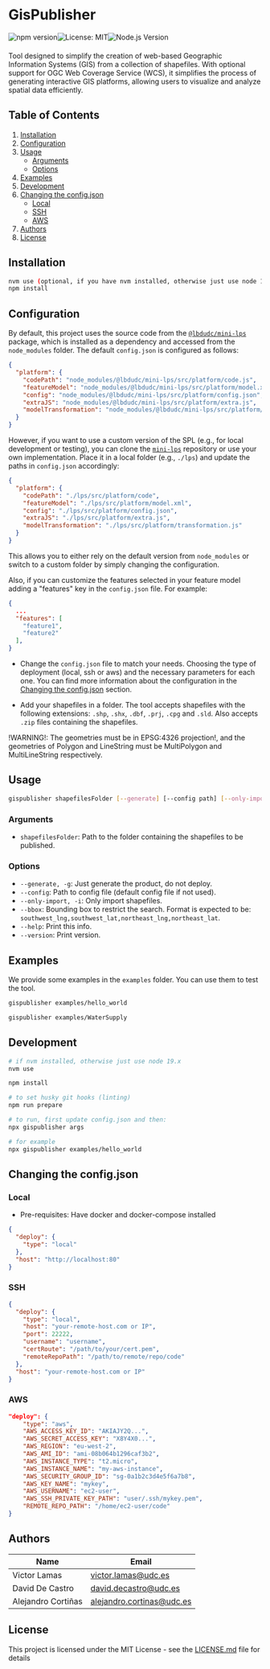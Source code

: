 # GisPublisher

<div style="display:flex; margin-bottom: 20px;">
  <img src="https://img.shields.io/npm/v/@lbdudc/gis-publisher?&style=flat-square" alt="npm version">
  <img src="https://img.shields.io/badge/License-MIT-yellow.svg?&style=flat-square" alt="License: MIT">
  <img src="https://img.shields.io/node/v/@lbdudc/gis-publisher?&style=flat-square" alt="Node.js Version">
</div>

Tool designed to simplify the creation of web-based Geographic Information Systems (GIS) from a collection of shapefiles. With optional support for OGC Web Coverage Service (WCS), it simplifies the process of generating interactive GIS platforms, allowing users to visualize and analyze spatial data efficiently.

## Table of Contents

1. [Installation](#installation)
2. [Configuration](#configuration)
3. [Usage](#usage)
   - [Arguments](#arguments)
   - [Options](#options)
4. [Examples](#examples)
5. [Development](#development)
6. [Changing the config.json](#changing-the-configjson)
   - [Local](#local)
   - [SSH](#ssh)
   - [AWS](#aws)
7. [Authors](#authors)
8. [License](#license)

## Installation

```bash
nvm use (optional, if you have nvm installed, otherwise just use node 19.x)
npm install
```

## Configuration

By default, this project uses the source code from the [`@lbdudc/mini-lps`](https://github.com/lbdudc/mini-lps) package, which is installed as a dependency and accessed from the `node_modules` folder. The default `config.json` is configured as follows:

```json
{
  "platform": {
    "codePath": "node_modules/@lbdudc/mini-lps/src/platform/code.js",
    "featureModel": "node_modules/@lbdudc/mini-lps/src/platform/model.xml",
    "config": "node_modules/@lbdudc/mini-lps/src/platform/config.json",
    "extraJS": "node_modules/@lbdudc/mini-lps/src/platform/extra.js",
    "modelTransformation": "node_modules/@lbdudc/mini-lps/src/platform/transformation.js"
  }
}
```

However, if you want to use a custom version of the SPL (e.g., for local development or testing), you can clone the [`mini-lps`](https://github.com/lbdudc/mini-lps) repository or use your own implementation. Place it in a local folder (e.g., `./lps`) and update the paths in `config.json` accordingly:

```json
{
  "platform": {
    "codePath": "./lps/src/platform/code",
    "featureModel": "./lps/src/platform/model.xml",
    "config": "./lps/src/platform/config.json",
    "extraJS": "./lps/src/platform/extra.js",
    "modelTransformation": "./lps/src/platform/transformation.js"
  }
}
```

This allows you to either rely on the default version from `node_modules` or switch to a custom folder by simply changing the configuration.

Also, if you can customize the features selected in your feature model adding a "features" key in the `config.json` file. For example:

```json
{
  ...
  "features": [
    "feature1",
    "feature2"
  ],
}
```

- Change the `config.json` file to match your needs. Choosing the type of deployment (local, ssh or aws) and the necessary parameters for each one. You can find more information about the configuration in the [Changing the config.json](#changing-the-configjson) section.

- Add your shapefiles in a folder. The tool accepts shapefiles with the following extensions: `.shp`, `.shx`, `.dbf`, `.prj`, `.cpg` and `.sld`. Also accepts `.zip` files containing the shapefiles.

!WARNING!: The geometries must be in EPSG:4326 projection!, and the geometries of Polygon and LineString must be MultiPolygon and MultiLineString respectively.

## Usage

```bash
gispublisher shapefilesFolder [--generate] [--config path] [--only-import] [--bbox bbox] [--help] [--version] [--debug]
```

### Arguments

- `shapefilesFolder`: Path to the folder containing the shapefiles to be published.

### Options

- `--generate, -g`: Just generate the product, do not deploy.
- `--config`: Path to config file (default config file if not used).
- `--only-import, -i`: Only import shapefiles.
- `--bbox`: Bounding box to restrict the search. Format is expected to be: `southwest_lng,southwest_lat,northeast_lng,northeast_lat`.
- `--help`: Print this info.
- `--version`: Print version.

## Examples

We provide some examples in the `examples` folder. You can use them to test the tool.

```bash
gispublisher examples/hello_world

gispublisher examples/WaterSupply
```

## Development

```bash
# if nvm installed, otherwise just use node 19.x
nvm use

npm install

# to set husky git hooks (linting)
npm run prepare

# to run, first update config.json and then:
npx gispublisher args

# for example
npx gispublisher examples/hello_world
```

## Changing the config.json

### Local

- Pre-requisites:
  Have docker and docker-compose installed

```json
{
  "deploy": {
    "type": "local"
  },
  "host": "http://localhost:80"
}
```

### SSH

```json
{
  "deploy": {
    "type": "local",
    "host": "your-remote-host.com or IP",
    "port": 22222,
    "username": "username",
    "certRoute": "/path/to/your/cert.pem",
    "remoteRepoPath": "/path/to/remote/repo/code"
  },
  "host": "your-remote-host.com or IP"
}
```

### AWS

```json
"deploy": {
    "type": "aws",
    "AWS_ACCESS_KEY_ID": "AKIAJY2Q...",
    "AWS_SECRET_ACCESS_KEY": "X8Y4X0...",
    "AWS_REGION": "eu-west-2",
    "AWS_AMI_ID": "ami-08b064b1296caf3b2",
    "AWS_INSTANCE_TYPE": "t2.micro",
    "AWS_INSTANCE_NAME": "my-aws-instance",
    "AWS_SECURITY_GROUP_ID": "sg-0a1b2c3d4e5f6a7b8",
    "AWS_KEY_NAME": "mykey",
    "AWS_USERNAME": "ec2-user",
    "AWS_SSH_PRIVATE_KEY_PATH": "user/.ssh/mykey.pem",
    "REMOTE_REPO_PATH": "/home/ec2-user/code"
}
```

## Authors

| Name               | Email                       |
| ------------------ | --------------------------- |
| Victor Lamas       | <victor.lamas@udc.es>       |
| David De Castro    | <david.decastro@udc.es>     |
| Alejandro Cortiñas | <alejandro.cortinas@udc.es> |

## License

This project is licensed under the MIT License - see the [LICENSE.md](LICENSE.md) file for details
